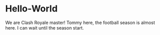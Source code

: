 # Hello-World
We are Clash Royale master!
Tommy here, the football season is almost here.  I can wait until the season start.

